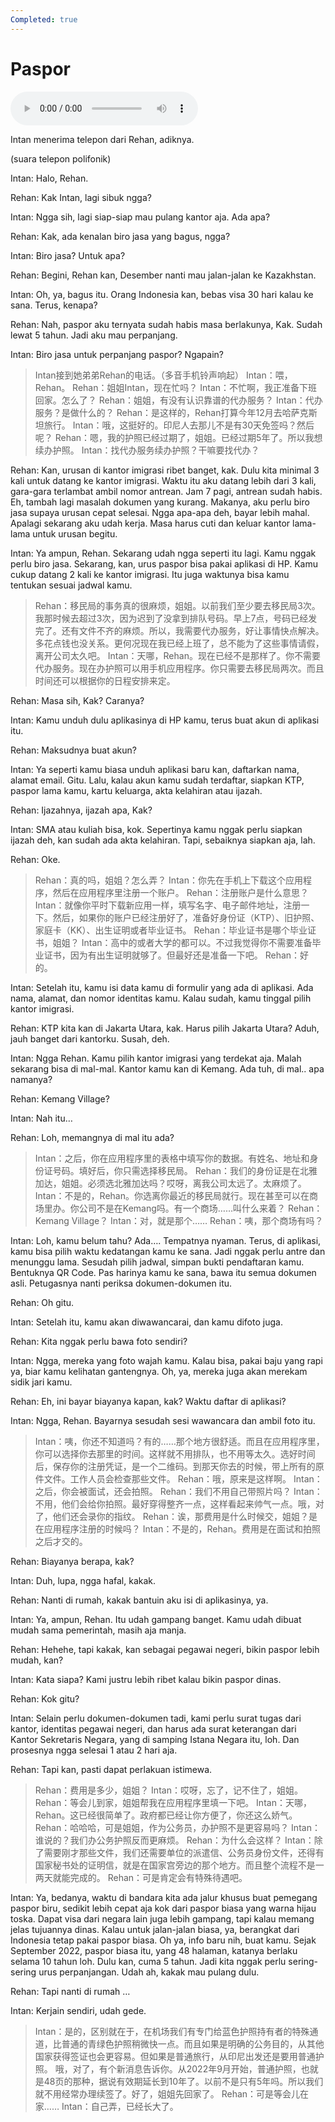 ```yaml
---
Completed: true
---
```


# Paspor

![U1T4 - Paspor](audio/U1T4%20-%20Paspor.m4a)

Intan menerima telepon dari Rehan, adiknya.

(suara telepon polifonik)

Intan: Halo, Rehan.

Rehan: Kak Intan, lagi sibuk ngga?

Intan: Ngga sih, lagi siap-siap mau pulang kantor aja. Ada apa?

Rehan: Kak, ada kenalan biro jasa yang bagus, ngga?

Intan: Biro jasa? Untuk apa?

Rehan: Begini, Rehan kan, Desember nanti mau jalan-jalan ke Kazakhstan.

Intan: Oh, ya, bagus itu. Orang Indonesia kan, bebas visa 30 hari kalau ke sana. Terus, kenapa?

Rehan: Nah, paspor aku ternyata sudah habis masa berlakunya, Kak. Sudah lewat 5 tahun. Jadi aku mau perpanjang.

Intan: Biro jasa untuk perpanjang paspor? Ngapain?

> Intan接到她弟弟Rehan的电话。（多音手机铃声响起）
> Intan：喂，Rehan。
> Rehan：姐姐Intan，现在忙吗？
> Intan：不忙啊，我正准备下班回家。怎么了？
> Rehan：姐姐，有没有认识靠谱的代办服务？
> Intan：代办服务？是做什么的？
> Rehan：是这样的，Rehan打算今年12月去哈萨克斯坦旅行。
> Intan：哦，这挺好的。印尼人去那儿不是有30天免签吗？然后呢？
> Rehan：嗯，我的护照已经过期了，姐姐。已经过期5年了。所以我想续办护照。
> Intan：找代办服务续办护照？干嘛要找代办？

Rehan: Kan, urusan di kantor imigrasi ribet banget, kak. Dulu kita minimal 3 kali untuk datang ke kantor imigrasi. Waktu itu aku datang lebih dari 3 kali, gara-gara terlambat ambil nomor antrean. Jam 7 pagi, antrean sudah habis. Eh, tambah lagi masalah dokumen yang kurang. Makanya, aku perlu biro jasa supaya urusan cepat selesai. Ngga apa-apa deh, bayar lebih mahal. Apalagi sekarang aku udah kerja. Masa harus cuti dan keluar kantor lama-lama untuk urusan begitu.

Intan: Ya ampun, Rehan. Sekarang udah ngga seperti itu lagi. Kamu nggak perlu biro jasa. Sekarang, kan, urus paspor bisa pakai aplikasi di HP. Kamu cukup datang 2 kali ke kantor imigrasi. Itu juga waktunya bisa kamu tentukan sesuai jadwal kamu.

> Rehan：移民局的事务真的很麻烦，姐姐。以前我们至少要去移民局3次。我那时候去超过3次，因为迟到了没拿到排队号码。早上7点，号码已经发完了。还有文件不齐的麻烦。所以，我需要代办服务，好让事情快点解决。多花点钱也没关系。更何况现在我已经上班了，总不能为了这些事情请假，离开公司太久吧。
> Intan：天哪，Rehan。现在已经不是那样了。你不需要代办服务。现在办护照可以用手机应用程序。你只需要去移民局两次。而且时间还可以根据你的日程安排来定。

Rehan: Masa sih, Kak? Caranya?

Intan: Kamu unduh dulu aplikasinya di HP kamu, terus buat akun di aplikasi itu.

Rehan: Maksudnya buat akun?

Intan: Ya seperti kamu biasa unduh aplikasi baru kan, daftarkan nama, alamat email. Gitu. Lalu, kalau akun kamu sudah terdaftar, siapkan KTP, paspor lama kamu, kartu keluarga, akta kelahiran atau ijazah.

Rehan: Ijazahnya, ijazah apa, Kak?

Intan: SMA atau kuliah bisa, kok. Sepertinya kamu nggak perlu siapkan ijazah deh, kan sudah ada akta kelahiran. Tapi, sebaiknya siapkan aja, lah.

Rehan: Oke.

> Rehan：真的吗，姐姐？怎么弄？
> Intan：你先在手机上下载这个应用程序，然后在应用程序里注册一个账户。
> Rehan：注册账户是什么意思？
> Intan：就像你平时下载新应用一样，填写名字、电子邮件地址，注册一下。然后，如果你的账户已经注册好了，准备好身份证（KTP）、旧护照、家庭卡（KK）、出生证明或者毕业证书。
> Rehan：毕业证书是哪个毕业证书，姐姐？
> Intan：高中的或者大学的都可以。不过我觉得你不需要准备毕业证书，因为有出生证明就够了。但最好还是准备一下吧。
> Rehan：好的。

Intan: Setelah itu, kamu isi data kamu di formulir yang ada di aplikasi. Ada nama, alamat, dan nomor identitas kamu. Kalau sudah, kamu tinggal pilih kantor imigrasi.

Rehan: KTP kita kan di Jakarta Utara, kak. Harus pilih Jakarta Utara? Aduh, jauh banget dari kantorku. Susah, deh.

Intan: Ngga Rehan. Kamu pilih kantor imigrasi yang terdekat aja. Malah sekarang bisa di mal-mal. Kantor kamu kan di Kemang. Ada tuh, di mal.. apa namanya?

Rehan: Kemang Village?

Intan: Nah itu…

Rehan: Loh, memangnya di mal itu ada?

> Intan：之后，你在应用程序里的表格中填写你的数据。有姓名、地址和身份证号码。填好后，你只需选择移民局。
> Rehan：我们的身份证是在北雅加达，姐姐。必须选北雅加达吗？哎呀，离我公司太远了。太麻烦了。
> Intan：不是的，Rehan。你选离你最近的移民局就行。现在甚至可以在商场里办。你公司不是在Kemang吗。有一个商场……叫什么来着？
> Rehan：Kemang Village？
> Intan：对，就是那个……
> Rehan：咦，那个商场有吗？

Intan: Loh, kamu belum tahu? Ada…. Tempatnya nyaman. Terus, di aplikasi, kamu bisa pilih waktu kedatangan kamu ke sana. Jadi nggak perlu antre dan menunggu lama. Sesudah pilih jadwal, simpan bukti pendaftaran kamu. Bentuknya QR Code. Pas harinya kamu ke sana, bawa itu semua dokumen asli. Petugasnya nanti periksa dokumen-dokumen itu.

Rehan: Oh gitu.

Intan: Setelah itu, kamu akan diwawancarai, dan kamu difoto juga.

Rehan: Kita nggak perlu bawa foto sendiri?

Intan: Ngga, mereka yang foto wajah kamu. Kalau bisa, pakai baju yang rapi ya, biar kamu kelihatan gantengnya. Oh, ya, mereka juga akan merekam sidik jari kamu.

Rehan: Eh, ini bayar biayanya kapan, kak? Waktu daftar di aplikasi?

Intan: Ngga, Rehan. Bayarnya sesudah sesi wawancara dan ambil foto itu.

> Intan：咦，你还不知道吗？有的……那个地方很舒适。而且在应用程序里，你可以选择你去那里的时间。这样就不用排队，也不用等太久。选好时间后，保存你的注册凭证，是一个二维码。到那天你去的时候，带上所有的原件文件。工作人员会检查那些文件。
> Rehan：哦，原来是这样啊。
> Intan：之后，你会被面试，还会拍照。
> Rehan：我们不用自己带照片吗？
> Intan：不用，他们会给你拍照。最好穿得整齐一点，这样看起来帅气一点。哦，对了，他们还会录你的指纹。
> Rehan：诶，那费用是什么时候交，姐姐？是在应用程序注册的时候吗？
> Intan：不是的，Rehan。费用是在面试和拍照之后才交的。

Rehan: Biayanya berapa, kak?

Intan: Duh, lupa, ngga hafal, kakak.

Rehan: Nanti di rumah, kakak bantuin aku isi di aplikasinya, ya.

Intan: Ya, ampun, Rehan. Itu udah gampang banget. Kamu udah dibuat mudah sama pemerintah, masih aja manja.

Rehan: Hehehe, tapi kakak, kan sebagai pegawai negeri, bikin paspor lebih mudah, kan?

Intan: Kata siapa? Kami justru lebih ribet kalau bikin paspor dinas.

Rehan: Kok gitu?

Intan: Selain perlu dokumen-dokumen tadi, kami perlu surat tugas dari kantor, identitas pegawai negeri, dan harus ada surat keterangan dari Kantor Sekretaris Negara, yang di samping Istana Negara itu, loh. Dan prosesnya ngga selesai 1 atau 2 hari aja.

Rehan: Tapi kan, pasti dapat perlakuan istimewa.

> Rehan：费用是多少，姐姐？
> Intan：哎呀，忘了，记不住了，姐姐。
> Rehan：等会儿到家，姐姐帮我在应用程序里填一下吧。
> Intan：天哪，Rehan。这已经很简单了。政府都已经让你方便了，你还这么娇气。
> Rehan：哈哈哈，可是姐姐，作为公务员，办护照不是更容易吗？
> Intan：谁说的？我们办公务护照反而更麻烦。
> Rehan：为什么会这样？
> Intan：除了需要刚才那些文件，我们还需要单位的派遣信、公务员身份文件，还得有国家秘书处的证明信，就是在国家宫旁边的那个地方。而且整个流程不是一两天就能完成的。
> Rehan：可是肯定会有特殊待遇吧。

Intan: Ya, bedanya, waktu di bandara kita ada jalur khusus buat pemegang paspor biru, sedikit lebih cepat aja kok dari paspor biasa yang warna hijau toska. Dapat visa dari negara lain juga lebih gampang, tapi kalau memang jelas tujuannya dinas. Kalau untuk jalan-jalan biasa, ya, berangkat dari Indonesia tetap pakai paspor biasa.
Oh ya, info baru nih, buat kamu. Sejak September 2022, paspor biasa itu, yang 48 halaman, katanya berlaku selama 10 tahun loh. Dulu kan, cuma 5 tahun. Jadi kita nggak perlu sering-sering urus perpanjangan. Udah ah, kakak mau pulang dulu.

Rehan: Tapi nanti di rumah …

Intan: Kerjain sendiri, udah gede.

> Intan：是的，区别就在于，在机场我们有专门给蓝色护照持有者的特殊通道，比普通的青绿色护照稍微快一点。而且如果是明确的公务目的，从其他国家获得签证也会更容易。但如果是普通旅行，从印尼出发还是要用普通护照。
> 哦，对了，有个新消息告诉你。从2022年9月开始，普通护照，也就是48页的那种，据说有效期延长到10年了。以前不是只有5年吗。所以我们就不用经常办理续签了。好了，姐姐先回家了。
> Rehan：可是等会儿在家……
> Intan：自己弄，已经长大了。
